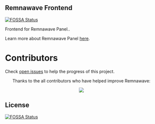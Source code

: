 ## Remnawave Frontend
[![FOSSA Status](https://app.fossa.com/api/projects/git%2Bgithub.com%2Fremnawave%2Ffrontend.svg?type=shield)](https://app.fossa.com/projects/git%2Bgithub.com%2Fremnawave%2Ffrontend?ref=badge_shield)


Frontend for Remnawave Panel..

Learn more about Remnawave Panel [here](https://remna.st/).

# Contributors

Check [open issues](https://github.com/remnawave/panel/issues) to help the progress of this project.

<p align="center">
Thanks to the all contributors who have helped improve Remnawave:
</p>
<p align="center">
<a href="https://github.com/remnawave/frontend/graphs/contributors">
  <img src="https://contrib.rocks/image?repo=remnawave/frontend" />
</a>
</p>


## License
[![FOSSA Status](https://app.fossa.com/api/projects/git%2Bgithub.com%2Fremnawave%2Ffrontend.svg?type=large)](https://app.fossa.com/projects/git%2Bgithub.com%2Fremnawave%2Ffrontend?ref=badge_large)